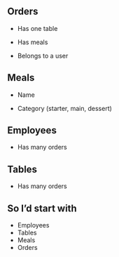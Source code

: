 ## Orders

* Has one table

* Has meals

* Belongs to a user

## Meals

* Name

* Category (starter, main, dessert)

## Employees

* Has many orders

## Tables

* Has many orders

## So I’d start with
* Employees
* Tables
* Meals
* Orders
